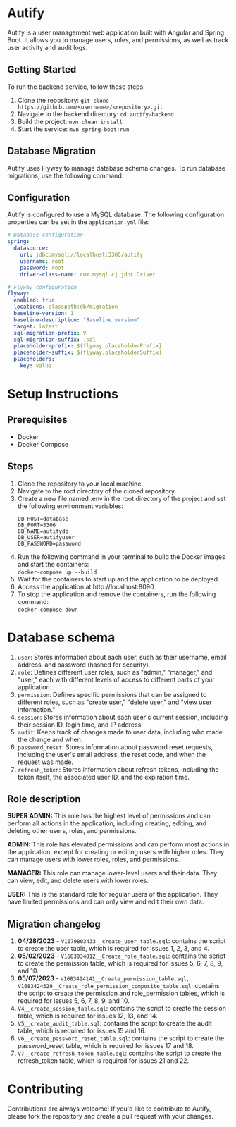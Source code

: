 # Autify

Autify is a user management web application built with Angular and Spring Boot. It allows you to manage users, roles, and permissions, as well as track user activity and audit logs.

## Getting Started

To run the backend service, follow these steps:

1. Clone the repository: `git clone https://github.com/<username>/<repository>.git`
2. Navigate to the backend directory: `cd autify-backend`
3. Build the project: `mvn clean install`
4. Start the service: `mvn spring-boot:run`

## Database Migration

Autify uses Flyway to manage database schema changes. To run database migrations, use the following command:


## Configuration

Autify is configured to use a MySQL database. The following configuration properties can be set in the `application.yml` file:

```yml
# Database configuration
spring:
  datasource:
    url: jdbc:mysql://localhost:3306/autify
    username: root
    password: root
    driver-class-name: com.mysql.cj.jdbc.Driver

# Flyway configuration
flyway:
  enabled: true
  locations: classpath:db/migration
  baseline-version: 1
  baseline-description: "Baseline version"
  target: latest
  sql-migration-prefix: V
  sql-migration-suffix: .sql
  placeholder-prefix: ${flyway.placeholderPrefix}
  placeholder-suffix: ${flyway.placeholderSuffix}
  placeholders:
    key: value
```
# Setup Instructions
## Prerequisites
 - Docker
 - Docker Compose
## Steps
1. Clone the repository to your local machine.
2. Navigate to the root directory of the cloned repository.
3. Create a new file named .env in the root directory of the project and set the following environment variables:
    ```text
    DB_HOST=database
    DB_PORT=3306
    DB_NAME=autifydb
    DB_USER=autifyuser
    DB_PASSWORD=password
    ```
4. Run the following command in your terminal to build the Docker images and start the containers:<br>
`docker-compose up --build`
5. Wait for the containers to start up and the application to be deployed. 
6. Access the application at http://localhost:8090
7. To stop the application and remove the containers, run the following command:<br>
   `docker-compose down`
# Database schema
1. `user`: Stores information about each user, such as their username, email address, and password (hashed for security).
2. `role`: Defines different user roles, such as "admin," "manager," and "user," each with different levels of access to different parts of your application.
3. `permission`: Defines specific permissions that can be assigned to different roles, such as "create user," "delete user," and "view user information."
4. `session`: Stores information about each user's current session, including their session ID, login time, and IP address.
5. `audit`: Keeps track of changes made to user data, including who made the change and when.
6. `password_reset`: Stores information about password reset requests, including the user's email address, the reset code, and when the request was made.
7. `refresh_token`: Stores information about refresh tokens, including the token itself, the associated user ID, and the expiration time.
## Role description
**SUPER ADMIN:** This role has the highest level of permissions and can perform all actions in the application, including creating, editing, and deleting other users, roles, and permissions.

**ADMIN:** This role has elevated permissions and can perform most actions in the application, except for creating or editing users with higher roles. They can manage users with lower roles, roles, and permissions.

**MANAGER:** This role can manage lower-level users and their data. They can view, edit, and delete users with lower roles.

**USER:** This is the standard role for regular users of the application. They have limited permissions and can only view and edit their own data.
## Migration changelog
1. **04/28/2023** - `V1679803433__create_user_table.sql`: contains the script to create the user table, which is required for issues 1, 2, 3, and 4.
2. **05/02/2023** - `V1683034012__Create_role_table.sql`: contains the script to create the permission table, which is required for issues 5, 6, 7, 8, 9, and 10.
3.  **05/07/2023** - `V1683424141__Create_permission_table.sql`, `V1683424329__Create_role_permission_composite_table.sql`: contains the script to create the permission and role_permission tables, which is required for issues 5, 6, 7, 8, 9, and 10.
4. `V4__create_session_table.sql`: contains the script to create the session table, which is required for issues 12, 13, and 14.
5. `V5__create_audit_table.sql`: contains the script to create the audit table, which is required for issues 15 and 16.
6. `V6__create_password_reset_table.sql`: contains the script to create the password_reset table, which is required for issues 17 and 18.
7. `V7__create_refresh_token_table.sql`: contains the script to create the refresh_token table, which is required for issues 21 and 22.
# Contributing
Contributions are always welcome! If you'd like to contribute to Autify, please fork the repository and create a pull request with your changes.
